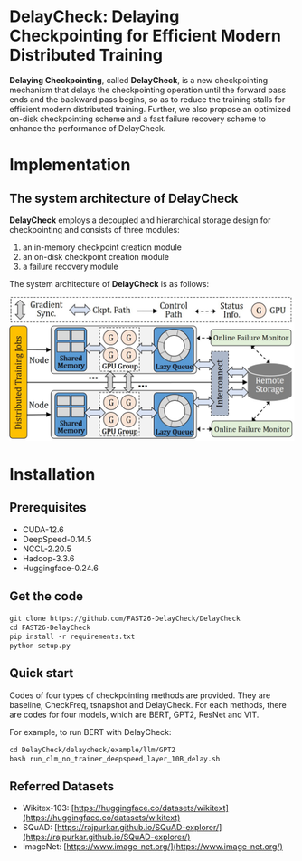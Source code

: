 # DelayCheck: Delaying Checkpointing for Efficient Modern Distributed Training

**Delaying Checkpointing**, called **DelayCheck**, is a new checkpointing mechanism that delays the checkpointing operation until the forward pass ends and the backward pass begins, so as to reduce the training stalls for efficient modern distributed training. Further, we also propose an optimized on-disk checkpointing scheme and a fast failure recovery scheme to enhance the performance of DelayCheck.

# Implementation

## The system architecture of DelayCheck
**DelayCheck** employs a decoupled and hierarchical storage design for checkpointing and consists of three modules:

1. an in-memory checkpoint creation module
2. an on-disk checkpoint creation module 
3. a failure recovery module

The system architecture of **DelayCheck** is as follows: 

<center class ='img'>
<img src="checkpoint_workflow_.jpg" width="600px" />
</center>





# Installation

## **Prerequisites**
- CUDA-12.6
- DeepSpeed-0.14.5 
- NCCL-2.20.5 
- Hadoop-3.3.6
- Huggingface-0.24.6


## **Get the code**
```shell
git clone https://github.com/FAST26-DelayCheck/DelayCheck
cd FAST26-DelayCheck
pip install -r requirements.txt
python setup.py
```

## **Quick start**

Codes of four types of checkpointing methods are provided. They are baseline, CheckFreq, tsnapshot and DelayCheck. For each methods, there are codes for four models, which are BERT, GPT2, ResNet and VIT.

For example, to run BERT with DelayCheck:


```shell
cd DelayCheck/delaycheck/example/llm/GPT2
bash run_clm_no_trainer_deepspeed_layer_10B_delay.sh
```


## **Referred Datasets**


- Wikitex-103: [https://huggingface.co/datasets/wikitext](https://huggingface.co/datasets/wikitext)
- SQuAD: [https://rajpurkar.github.io/SQuAD-explorer/](https://rajpurkar.github.io/SQuAD-explorer/)
- ImageNet: [https://www.image-net.org/](https://www.image-net.org/)



